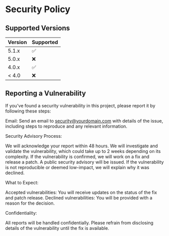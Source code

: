 # Security Policy

## Supported Versions

| Version | Supported          |
| ------- | ------------------ |
| 5.1.x   | :white_check_mark: |
| 5.0.x   | :x:                |
| 4.0.x   | :white_check_mark: |
| < 4.0   | :x:                |

## Reporting a Vulnerability

If you've found a security vulnerability in this project, please report it by following these steps:

Email: Send an email to security@yourdomain.com with details of the issue, including steps to reproduce and any relevant information.

Security Advisory Process:

We will acknowledge your report within 48 hours.
We will investigate and validate the vulnerability, which could take up to 2 weeks depending on its complexity.
If the vulnerability is confirmed, we will work on a fix and release a patch. A public security advisory will be issued.
If the vulnerability is not reproducible or deemed low-impact, we will explain why it was declined.

What to Expect:

Accepted vulnerabilities: You will receive updates on the status of the fix and patch release.
Declined vulnerabilities: You will be provided with a reason for the decision.

Confidentiality:

All reports will be handled confidentially. Please refrain from disclosing details of the vulnerability until the fix is available.
